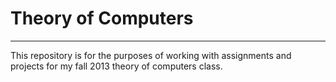 # Theory of Computers #

----------


This repository is for the purposes of working with assignments and projects for my fall 2013 theory of computers class.